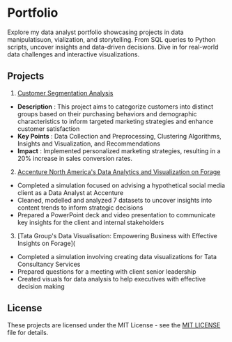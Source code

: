 # Portfolio
Explore my data analyst portfolio showcasing projects in data manipulatisuon, vialization, and storytelling. From SQL queries to Python scripts, uncover insights and data-driven decisions. Dive in for real-world data challenges and interactive visualizations.

## Projects
1. [Customer Segmentation Analysis](https://github.com/paridhijain5/Portfolio/tree/main/Customer%20Segmentation%20Analysis)
- **Description** : This project aims to categorize customers into distinct groups based on their purchasing behaviors and demographic characteristics to inform targeted marketing strategies and enhance customer satisfaction
- **Key Points** : Data Collection and Preprocessing, Clustering Algorithms, Insights and Visualization, and Recommendations
- **Impact** : Implemented personalized marketing strategies, resulting in a 20% increase in sales conversion rates.

2. [Accenture North America's Data Analytics and Visualization on Forage](https://github.com/paridhijain5/Portfolio/tree/main/Accenture%20North%20America%20Data%20Analytics%20and%20Visualization%20Job%20Simulation)
- Completed a simulation focused on advising a hypothetical social media client as a Data Analyst at Accenture
- Cleaned, modelled and analyzed 7 datasets to uncover insights into content trends to inform strategic decisions
- Prepared a PowerPoint deck and video presentation to communicate key insights for the client and internal stakeholders

3. [Tata Group's Data Visualisation: Empowering Business with Effective Insights on Forage](
- Completed a simulation involving creating data visualizations for Tata Consultancy Services
- Prepared questions for a meeting with client senior leadership
- Created visuals for data analysis to help executives with effective decision making


## License
These projects are licensed under the MIT License - see the [MIT LICENSE](LICENSE) file for details.
